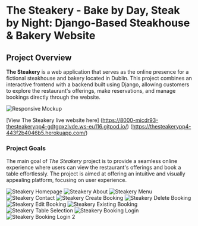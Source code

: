 
# The Steakery - Bake by Day, Steak by Night: Django-Based Steakhouse & Bakery Website

## Project Overview 

**The Steakery** is a web application that serves as the online presence for a fictional steakhouse and bakery located in Dublin. This project combines an interactive frontend with a backend built using Django, allowing customers to explore the restaurant's offerings, make reservations, and manage bookings directly through the website.

![Responsive Mockup](/media/readme_images/responive_mockup.png)

[View The Steakery live website here] (https://8000-micdr93-thesteakerypp4-gdtgqxzlvde.ws-eu116.gitpod.io/)
(https://thesteakerypp4-443f2b4046b5.herokuapp.com/)


### Project Goals

The main goal of *The Steakery* project is to provide a seamless online experience where users can view the restaurant's offerings and book a table effortlessly. The project is aimed at offering an intuitive and visually appealing platform, focusing on user experience.

![Steakery Homepage](media/readme_images/home.png)
![Steakery About](media/readme_images/about.png)
![Steakery Menu](media/readme_images/menu.png)
![Steakery Contact](media/readme_images/contact.png)
![Steakery Create Booking](media/readme_images/create_booking.png)
![Steakery Delete Booking](media/readme_images/delete_booking.png)
![Steakery Edit Booking](media/readme_images/edit_booking.png)
![Steakery Existing Booking](media/readme_images/existing_bookings.png)
![Steakery Table Selection](media/readme_images/table_Selection.png)
![Steakery Booking Login](media/readme_images/booking_login.png)
![Steakery Booking Login 2](media/readme_images/booking_login_2.png)

